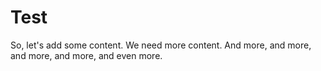 # Test

So, let's add some content. We need more content. And more, and more, and more, and more, and even more.
